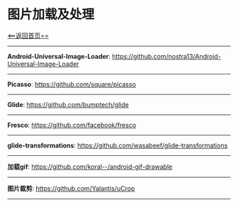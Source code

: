 # 图片加载及处理


[<==返回首页==](https://github.com/fengyongge/AndroidOpenCollect)

---

**Android-Universal-Image-Loader**:  https://github.com/nostra13/Android-Universal-Image-Loader

---

**Picasso**:  https://github.com/square/picasso

---

**Glide**:  https://github.com/bumptech/glide

---

**Fresco**:  https://github.com/facebook/fresco

---

**glide-transformations**:  https://github.com/wasabeef/glide-transformations

---

**加载gif**:  https://github.com/koral--/android-gif-drawable

---

**图片裁剪**:  https://github.com/Yalantis/uCrop

---








